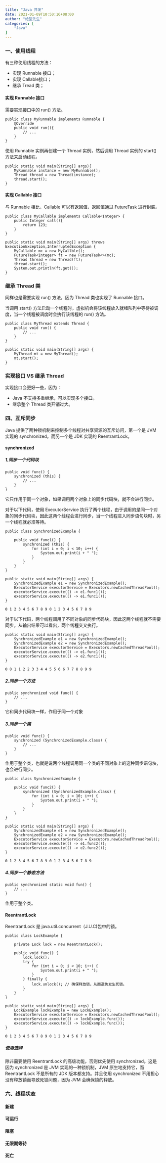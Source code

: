 ```yaml
---
title: "Java 并发"
date: 2021-01-09T10:50:16+08:00
author: "绝望先生"
categories: [
    "Java"
]
---
```


### 一、使用线程
有三种使用线程的方法：
* 实现 Runnable 接口；
* 实现 Callable接口；
* 继承 Tread 类；

#### 实现 Runnable 接口
需要实现接口中的 run() 方法。
```
public class MyRunnable implements Runnable {
    @Override
    public void run(){
        // ...
    }
}
```
使用 Runnable 实例再创建一个 Thread 实例，然后调用 Thread 实例的 start() 方法来启动线程。
```
public static void main(String[] args){
    MyRunnable instance = new MyRunnable();
    Thread thread = new Thread(instance);
    thread.start();
}
```

#### 实现 Callable 接口
与 Runnable 相比，Callable 可以有返回值，返回值通过 FutureTask 进行封装。

```
public class MyCallable implements Callable<Integer> {
    public Integer call(){
        return 123;
    }
}
```
```
public static void main(String[] args) throws ExecutionException,InterruptedException {
    MyCallable mc = new MyCallble();
    FutureTask<Integer> ft = new FutureTask<>(mc);
    Thread thread = new Thread(ft);
    thread.start();
    System.out.println(ft.get());
}
```

### 继承 Thread 类
同样也是需要实现 run() 方法，因为 Thread 类也实现了 Runnable 接口。

当调用 start() 方法启动一个线程时，虚拟机会将该线程放入就绪队列中等待被调度，当一个线程被调度时会执行该线程的 run() 方法。

```
public class MyThread extends Thread {
    public void run() {
        // ...
    }
}
```
```
public static void main(String[] args) {
    MyThread mt = new MyThread();
    mt.start();
}
```

### 实现接口 VS 继承 Thread
实现接口会更好一些，因为：
* Java 不支持多重继承，可以实现多个接口。
* 继承整个 Thread 类开销过大。

### 四、互斥同步
Java 提供了两种锁机制来控制多个线程对共享资源的互斥访问，第一个是 JVM 实现的 synchronized，而另一个是 JDK 实现的 ReentrantLock。

#### synchronized
##### 1.同步一个代码块
```
public void func() {
    synchronized (this) {
        // ...
    }
}
```
它只作用于同一个对象，如果调用两个对象上的同步代码块，就不会进行同步。

对于以下代码，使用 ExecutorService 执行了两个线程，由于调用的是同一个对象的同步代码块，因此这两个线程会进行同步，当一个线程进入同步语句块时，另一个线程就必须等待。
```
public class SynchronizedExample {

    public void func1() {
        synchronized (this) {
            for (int i = 0; i < 10; i++) {
                System.out.print(i + " ");
            }
        }
    }
}
```
```
public static void main(String[] args) {
    SynchronizedExample e1 = new SynchronizedExample();
    ExecutorService executorService = Executors.newCachedThreadPool();
    executorService.execute(() -> e1.func1());
    executorService.execute(() -> e1.func1());
}
```
```
0 1 2 3 4 5 6 7 8 9 0 1 2 3 4 5 6 7 8 9
```

对于以下代码，两个线程调用了不同对象的同步代码块，因此这两个线程就不需要同步。从输出结果可以看出，两个线程交叉执行。
```
public static void main(String[] args) {
    SynchronizedExample e1 = new SynchronizedExample();
    SynchronizedExample e2 = new SynchronizedExample();
    ExecutorService executorService = Executors.newCachedThreadPool();
    executorService.execute(() -> e1.func1());
    executorService.execute(() -> e2.func1());
}
```
```
0 0 1 1 2 2 3 3 4 4 5 5 6 6 7 7 8 8 9 9
```

##### 2.同步一个方法
```
public synchronized void func() {
    // ...
}
```
它和同步代码块一样，作用于同一个对象

##### 3.同步一个类
```
public void func() {
    synchronized (SynchronizedExample.class) {
        // ...
    }
}
```
作用于整个类，也就是说两个线程调用同一个类的不同对象上的这种同步语句块，也会进行同步。
```
public class SynchronizedExample {

    public void func2() {
        synchronized (SynchronizedExample.class) {
            for (int i = 0; i < 10; i++) {
                System.out.print(i + " ");
            }
        }
    }
}
```
```
public static void main(String[] args) {
    SynchronizedExample e1 = new SynchronizedExample();
    SynchronizedExample e2 = new SynchronizedExample();
    ExecutorService executorService = Executors.newCachedThreadPool();
    executorService.execute(() -> e1.func2());
    executorService.execute(() -> e2.func2());
}
```
```
0 1 2 3 4 5 6 7 8 9 0 1 2 3 4 5 6 7 8 9
```

##### 4.同步一个静态方法
```
public synchronized static void fun() {
    // ...
}
```
作用于整个类。

#### ReentrantLock
ReentrantLock 是 java.util.concurrent（J.U.C)包中的锁。
```
public class LockExample {

    private Lock lock = new ReentrantLock();

    public void func() {
        lock.lock();
        try {
            for (int i = 0; i < 10; i++) {
                System.out.print(i + " ");
            }
        } finally {
            lock.unlock(); // 确保释放锁，从而避免发生死锁。
        }
    }
}

```
```
public static void main(String[] args) {
    LockExample lockExample = new LockExample();
    ExecutorService executorService = Executors.newCachedThreadPool();
    executorService.execute(() -> lockExample.func());
    executorService.execute(() -> lockExample.func());
}
```
```
0 1 2 3 4 5 6 7 8 9 0 1 2 3 4 5 6 7 8 9
```

##### 使用选择
除非需要使用 ReentrantLock 的高级功能，否则优先使用 synchronized。这是因为 synchronized 是 JVM 实现的一种锁机制，JVM 原生地支持它，而 ReentrantLock 不是所有的 JDK 版本都支持。并且使用 synchronized 不用担心没有释放锁而导致死锁问题，因为 JVM 会确保锁的释放。


### 六、线程状态
#### 新建
#### 可运行
#### 阻塞
#### 无限期等待
#### 死亡



































































































































































